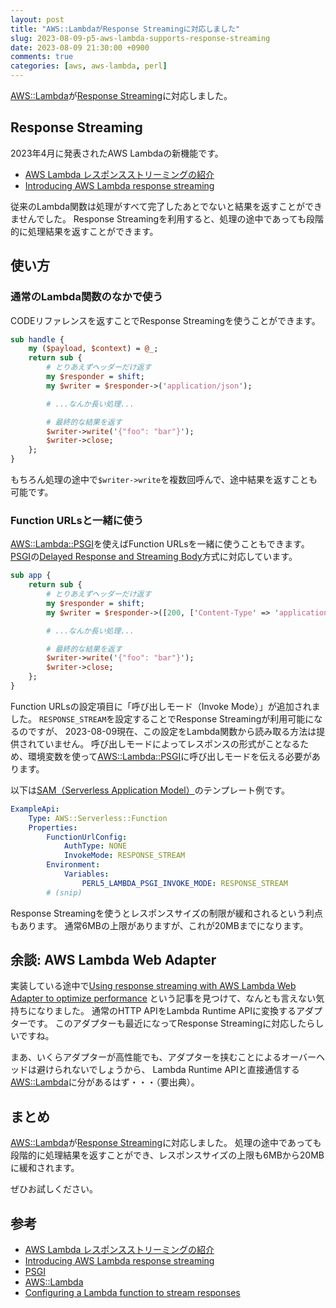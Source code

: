 ```yaml
---
layout: post
title: "AWS::LambdaがResponse Streamingに対応しました"
slug: 2023-08-09-p5-aws-lambda-supports-response-streaming
date: 2023-08-09 21:30:00 +0900
comments: true
categories: [aws, aws-lambda, perl]
---
```


[AWS::Lambda]が[Response Streaming](https://aws.amazon.com/jp/blogs/news/introducing-aws-lambda-response-streaming/)に対応しました。

## Response Streaming

2023年4月に発表されたAWS Lambdaの新機能です。

- [AWS Lambda レスポンスストリーミングの紹介]
- [Introducing AWS Lambda response streaming]

従来のLambda関数は処理がすべて完了したあとでないと結果を返すことができませんでした。
Response Streamingを利用すると、処理の途中であっても段階的に処理結果を返すことができます。

## 使い方

### 通常のLambda関数のなかで使う

CODEリファレンスを返すことでResponse Streamingを使うことができます。

```perl
sub handle {
    my ($payload, $context) = @_;
    return sub {
        # とりあえずヘッダーだけ返す
        my $responder = shift;
        my $writer = $responder->('application/json');

        # ...なんか長い処理...

        # 最終的な結果を返す
        $writer->write('{"foo": "bar"}');
        $writer->close;
    };
}
```

もちろん処理の途中で`$writer->write`を複数回呼んで、途中結果を返すことも可能です。

### Function URLsと一緒に使う

[AWS::Lambda::PSGI]を使えばFunction URLsを一緒に使うこともできます。
[PSGI]の[Delayed Response and Streaming Body](https://metacpan.org/pod/PSGI)方式に対応しています。

```perl
sub app {
    return sub {
        # とりあえずヘッダーだけ返す
        my $responder = shift;
        my $writer = $responder->([200, ['Content-Type' => 'application/json']]);

        # ...なんか長い処理...

        # 最終的な結果を返す
        $writer->write('{"foo": "bar"}');
        $writer->close;
    };
}
```

Function URLsの設定項目に「呼び出しモード（Invoke Mode）」が追加されました。
`RESPONSE_STREAM`を設定することでResponse Streamingが利用可能になるのですが、
2023-08-09現在、この設定をLambda関数から読み取る方法は提供されていません。
呼び出しモードによってレスポンスの形式がことなるため、環境変数を使って[AWS::Lambda::PSGI]に呼び出しモードを伝える必要があります。

以下は[SAM（Serverless Application Model）](https://aws.amazon.com/jp/serverless/sam/)のテンプレート例です。

```yaml
ExampleApi:
    Type: AWS::Serverless::Function
    Properties:
        FunctionUrlConfig:
            AuthType: NONE
            InvokeMode: RESPONSE_STREAM
        Environment:
            Variables:
                PERL5_LAMBDA_PSGI_INVOKE_MODE: RESPONSE_STREAM
        # (snip)
```

Response Streamingを使うとレスポンスサイズの制限が緩和されるという利点もあります。
通常6MBの上限がありますが、これが20MBまでになります。

## 余談: AWS Lambda Web Adapter

実装している途中で[Using response streaming with AWS Lambda Web Adapter to optimize performance](https://aws.amazon.com/jp/blogs/compute/using-response-streaming-with-aws-lambda-web-adapter-to-optimize-performance/)
という記事を見つけて、なんとも言えない気持ちになりました。
通常のHTTP APIをLambda Runtime APIに変換するアダプターです。
このアダプターも最近になってResponse Streamingに対応したらしいですね。

まあ、いくらアダプターが高性能でも、アダプターを挟むことによるオーバーヘッドは避けられないでしょうから、
Lambda Runtime APIと直接通信する[AWS::Lambda]に分があるはず・・・（要出典）。

## まとめ

[AWS::Lambda]が[Response Streaming](https://aws.amazon.com/jp/blogs/news/introducing-aws-lambda-response-streaming/)に対応しました。
処理の途中であっても段階的に処理結果を返すことができ、レスポンスサイズの上限も6MBから20MBに緩和されます。

ぜひお試しください。

## 参考

- [AWS Lambda レスポンスストリーミングの紹介]
- [Introducing AWS Lambda response streaming]
- [PSGI]
- [AWS::Lambda]
- [Configuring a Lambda function to stream responses]

[AWS::Lambda]: https://metacpan.org/release/SHOGO/AWS-Lambda-0.2.0/view/lib/AWS/Lambda.pm
[AWS::Lambda::PSGI]: https://metacpan.org/release/SHOGO/AWS-Lambda-0.2.0/view/lib/AWS/Lambda/PSGI.pm
[Configuring a Lambda function to stream responses]: https://docs.aws.amazon.com/lambda/latest/dg/configuration-response-streaming.html
[AWS Lambda レスポンスストリーミングの紹介]: https://aws.amazon.com/jp/blogs/news/introducing-aws-lambda-response-streaming/
[Introducing AWS Lambda response streaming]: https://aws.amazon.com/blogs/compute/introducing-aws-lambda-response-streaming/
[PSGI]: https://metacpan.org/pod/PSGI
